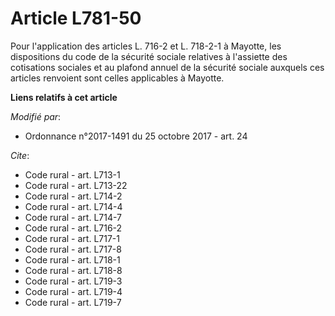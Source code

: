 # Article L781-50

Pour l'application des articles L. 716-2 et L. 718-2-1 à Mayotte, les dispositions du code de la sécurité sociale relatives à
l'assiette des cotisations sociales et au plafond annuel de la sécurité sociale auxquels ces articles renvoient sont celles
applicables à Mayotte.

**Liens relatifs à cet article**

_Modifié par_:

  - Ordonnance n°2017-1491 du 25 octobre 2017 - art. 24

_Cite_:

  - Code rural - art. L713-1
  - Code rural - art. L713-22
  - Code rural - art. L714-2
  - Code rural - art. L714-4
  - Code rural - art. L714-7
  - Code rural - art. L716-2
  - Code rural - art. L717-1
  - Code rural - art. L717-8
  - Code rural - art. L718-1
  - Code rural - art. L718-8
  - Code rural - art. L719-3
  - Code rural - art. L719-4
  - Code rural - art. L719-7
